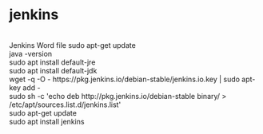 # jenkins<br/>	  
<br/>	      
Jenkins Word file
sudo apt-get update<br/>
java -version<br/>
sudo apt install default-jre<br/>
sudo apt install default-jdk<br/>
wget -q -O - https://pkg.jenkins.io/debian-stable/jenkins.io.key | sudo apt-key add - <br/>	
sudo sh -c 'echo deb http://pkg.jenkins.io/debian-stable binary/ > /etc/apt/sources.list.d/jenkins.list'<br/>	
sudo apt-get update<br/>
sudo apt install jenkins<br/>
